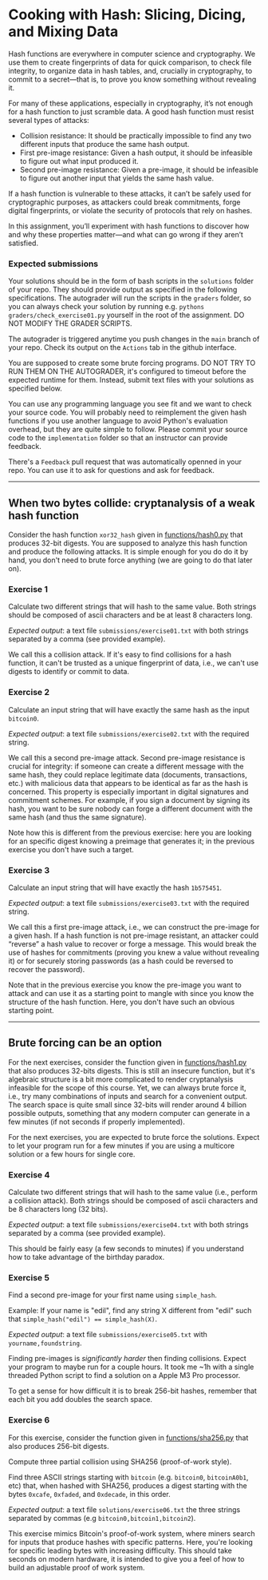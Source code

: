 # Cooking with Hash: Slicing, Dicing, and Mixing Data

Hash functions are everywhere in computer science and cryptography.
We use them to create fingerprints of data for quick comparison, to check file integrity, to organize data in hash tables, and, crucially in cryptography, to commit to a secret—that is, to prove you know something without revealing it.

For many of these applications, especially in cryptography, it’s not enough for a hash function to just scramble data.
A good hash function must resist several types of attacks:

- Collision resistance: It should be practically impossible to find any two different inputs that produce the same hash output.
- First pre-image resistance: Given a hash output, it should be infeasible to figure out what input produced it.
- Second pre-image resistance: Given a pre-image, it should be infeasible to figure out another input that yields the same hash value.

If a hash function is vulnerable to these attacks, it can’t be safely used for cryptographic purposes, as attackers could break commitments, forge digital fingerprints, or violate the security of protocols that rely on hashes.

In this assignment, you’ll experiment with hash functions to discover how and why these properties matter—and what can go wrong if they aren’t satisfied.

### Expected submissions

Your solutions should be in the form of bash scripts in the `solutions` folder of your repo.
They should provide output as specified in the following specifications.
The autograder will run the scripts in the `graders` folder, so you can always check your solution by running e.g. `pythons graders/check_exercise01.py` yourself in the root of the assignment.
DO NOT MODIFY THE GRADER SCRIPTS.

The autograder is triggered anytime you push changes in the `main` branch of your repo.
Check its output on the `Actions` tab in the github interface.

You are supposed to create some brute forcing programs.
DO NOT TRY TO RUN THEM ON THE AUTOGRADER, it's configured to timeout before the expected runtime for them.
Instead, submit text files with your solutions as specified below.

You can use any programming language you see fit and we want to check your source code.
You will probably need to reimplement the given hash functions if you use another language to avoid Python's evaluation overhead, but they are quite simple to follow.
Please commit your source code to the `implementation` folder so that an instructor can provide feedback.

There's a `Feedback` pull request that was automatically openned in your repo.
You can use it to ask for questions and ask for feedback.

---

## When two bytes collide: cryptanalysis of a weak hash function

Consider the hash function `xor32_hash` given in [functions/hash0.py](functions/hash0.py) that produces 32-bit digests.
You are supposed to analyze this hash function and produce the following attacks.
It is simple enough for you do do it by hand, you don't need to brute force anything (we are going to do that later on).

### Exercise 1

Calculate two different strings that will hash to the same value.
Both strings should be composed of ascii characters and be at least 8 characters long.

*Expected output*: a text file `submissions/exercise01.txt` with both strings separated by a comma (see provided example).

We call this a collision attack.
If it's easy to find collisions for a hash function, it can't be trusted as a unique fingerprint of data, i.e., we can't use digests to identify or commit to data.

### Exercise 2

Calculate an input string that will have exactly the same hash as the input `bitcoin0`.

*Expected output*: a text file `submissions/exercise02.txt` with the required string.

We call this a second pre-image attack.
Second pre-image resistance is crucial for integrity: if someone can create a different message with the same hash, they could replace legitimate data (documents, transactions, etc.) with malicious data that appears to be identical as far as the hash is concerned.
This property is especially important in digital signatures and commitment schemes.
For example, if you sign a document by signing its hash, you want to be sure nobody can forge a different document with the same hash (and thus the same signature).

Note how this is different from the previous exercise: here you are looking for an specific digest knowing a preimage that generates it; in the previous exercise you don't have such a target. 

### Exercise 3

Calculate an input string that will have exactly the hash `1b575451`.

*Expected output*: a text file `submissions/exercise03.txt` with the required string.

We call this a first pre-image attack, i.e., we can construct the pre-image for a given hash.
If a hash function is not pre-image resistant, an attacker could “reverse” a hash value to recover or forge a message.
This would break the use of hashes for commitments (proving you knew a value without revealing it) or for securely storing passwords (as a hash could be reversed to recover the password).

Note that in the previous exercise you know the pre-image you want to attack and can use it as a starting point to mangle with since you know the structure of the hash function.
Here, you don't have such an obvious starting point.

---

## Brute forcing can be an option

For the next exercises, consider the function given in [functions/hash1.py](functions/hash1.py) that also produces 32-bits digests.
This is still an insecure function, but it's algebraic structure is a bit more complicated to render cryptanalysis infeasible for the scope of this course.
Yet, we can always brute force it, i.e., try many combinations of inputs and search for a convenient output.
The search space is quite small since 32-bits will render around 4 billion possible outputs, something that any modern computer can generate in a few minutes (if not seconds if properly implemented).

For the next exercises, you are expected to brute force the solutions.
Expect to let your program run for a few minutes if you are using a multicore solution or a few hours for single core.

### Exercise 4

Calculate two different strings that will hash to the same value (i.e., perform a collision attack).
Both strings should be composed of ascii characters and be 8 characters long (32 bits).

*Expected output*: a text file `submissions/exercise04.txt` with both strings separated by a comma (see provided example).

This should be fairly easy (a few seconds to minutes) if you understand how to take advantage of the birthday paradox.

### Exercise 5

Find a second pre-image for your first name using `simple_hash`.

Example: If your name is "edil", find any string X different from "edil" such that `simple_hash("edil") == simple_hash(X)`.

*Expected output*: a text file `submissions/exercise05.txt` with `yourname,foundstring`.

Finding pre-images is *significantly harder* then finding collisions.
Expect your program to maybe run for a couple hours.
It took me ~1h with a single threaded Python script to find a solution on a Apple M3 Pro processor.

To get a sense for how difficult it is to break 256-bit hashes, remember that each bit you add doubles the search space.

### Exercise 6

For this exercise, consider the function given in [functions/sha256.py](functions/sha256.py) that also produces 256-bit digests.

Compute three partial collision using SHA256 (proof-of-work style).

Find three ASCII strings starting with `bitcoin` (e.g. `bitcoin0`, `bitcoinA0b1`, etc) that, when hashed with SHA256, produces a digest starting with the bytes `0xcafe`, `0xfaded`, and `0xdecade`, in this order.

*Expected output*: a text file `solutions/exercise06.txt` the three strings separated by commas (e.g `bitcoin0,bitcoin1,bitcoin2`).

This exercise mimics Bitcoin's proof-of-work system, where miners search for inputs that produce hashes with specific patterns.
Here, you're looking for specific leading bytes with increasing difficulty.
This should take seconds on modern hardware, it is intended to give you a feel of how to build an adjustable proof of work system.
